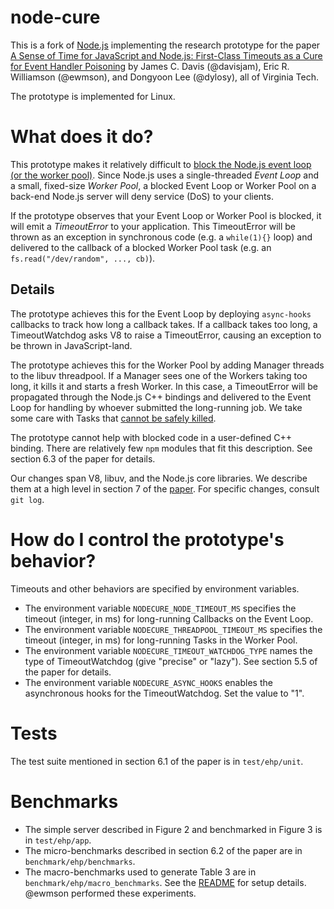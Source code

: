 # node-cure

This is a fork of [Node.js](https://github.com/nodejs/node) implementing the research prototype for the paper [A Sense of Time for JavaScript and Node.js: First-Class Timeouts as a Cure for Event Handler Poisoning](http://people.cs.vt.edu/~davisjam/downloads/publications/DavisWilliamsonLee-SenseOfTime-USENIXSecurity18.pdf) by James C. Davis (@davisjam), Eric R. Williamson (@ewmson), and Dongyoon Lee (@dylosy), all of Virginia Tech.

The prototype is implemented for Linux.

# What does it do?

This prototype makes it relatively difficult to [block the Node.js event loop (or the worker pool)](https://nodejs.org/en/docs/guides/dont-block-the-event-loop/).
Since Node.js uses a single-threaded *Event Loop* and a small, fixed-size *Worker Pool*, a blocked Event Loop or Worker Pool on a back-end Node.js server will deny service (DoS) to your clients.

If the prototype observes that your Event Loop or Worker Pool is blocked, it will emit a *TimeoutError* to your application.
This TimeoutError will be thrown as an exception in synchronous code (e.g. a `while(1){}` loop) and delivered to the callback of a blocked Worker Pool task (e.g. an `fs.read("/dev/random", ..., cb)`).

## Details

The prototype achieves this for the Event Loop by deploying `async-hooks` callbacks to track how long a callback takes.
If a callback takes too long, a TimeoutWatchdog asks V8 to raise a TimeoutError, causing an exception to be thrown in JavaScript-land.

The prototype achieves this for the Worker Pool by adding Manager threads to the libuv threadpool.
If a Manager sees one of the Workers taking too long, it kills it and starts a fresh Worker.
In this case, a TimeoutError will be propagated through the Node.js C++ bindings and delivered to the Event Loop for handling by whoever submitted the long-running job.
We take some care with Tasks that [cannot be safely killed](https://www.gnu.org/software/libc/manual/html_node/POSIX-Safety-Concepts.html).

The prototype cannot help with blocked code in a user-defined C++ binding.
There are relatively few `npm` modules that fit this description. See section 6.3 of the paper for details.

Our changes span V8, libuv, and the Node.js core libraries.
We describe them at a high level in section 7 of the [paper](http://people.cs.vt.edu/~davisjam/downloads/publications/DavisWilliamsonLee-SenseOfTime-USENIXSecurity18.pdf).
For specific changes, consult `git log`.

# How do I control the prototype's behavior?

Timeouts and other behaviors are specified by environment variables.

- The environment variable `NODECURE_NODE_TIMEOUT_MS` specifies the timeout (integer, in ms) for long-running Callbacks on the Event Loop.
- The environment variable `NODECURE_THREADPOOL_TIMEOUT_MS` specifies the timeout (integer, in ms) for long-running Tasks in the Worker Pool.
- The environment variable `NODECURE_TIMEOUT_WATCHDOG_TYPE` names the type of TimeoutWatchdog (give "precise" or "lazy"). See section 5.5 of the paper for details.
- The environment variable `NODECURE_ASYNC_HOOKS` enables the asynchronous hooks for the TimeoutWatchdog. Set the value to "1".

# Tests

The test suite mentioned in section 6.1 of the paper is in `test/ehp/unit`.

# Benchmarks

- The simple server described in Figure 2 and benchmarked in Figure 3 is in `test/ehp/app`.
- The micro-benchmarks described in section 6.2 of the paper are in `benchmark/ehp/benchmarks`.
- The macro-benchmarks used to generate Table 3 are in `benchmark/ehp/macro_benchmarks`. See the [README](benchmark/ehp/README) for setup details. @ewmson performed these experiments.

